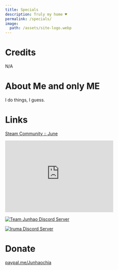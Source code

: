 ```yaml
---
title: Specials
description: Truly my home ♥
permalink: /specials/
image:
  path: /assets/site-logo.webp
---
```

# Credits
N/A

# About Me and only ME
I do things, I guess.

# Links
[Steam Community :: June](https://steamcommunity.com/id/Junhaochia)
<iframe id="steam_miniprofile" width="350" height="232px" src="https://www.junhao.page/steam-miniprofile/junhaochia" style="border: 0px;"></iframe>


[![Team Junhao Discord Server](https://discord.com/api/guilds/661447151426994176/widget.png?style=banner2)](https://discord.gg/9QeEzAq)

[![Iruma Discord Server](https://discord.com/api/guilds/735144130484895797/widget.png?style=banner2)](https://discord.gg/M79cK6g)

# Donate
[paypal.me/Junhaochia](https://paypal.me/Junhaochia)